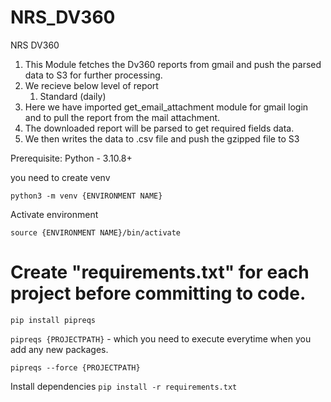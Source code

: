 # NRS_DV360
NRS DV360
1. This Module fetches the Dv360 reports from gmail and push the parsed data to S3 for further processing.
2. We recieve below level of report
    1. Standard (daily)
2. Here we have imported get_email_attachment module for gmail login and to pull the report from the mail attachment.
3. The downloaded report will be parsed to get required fields data.
4. We then writes the data to .csv file and push the gzipped file to S3


Prerequisite:
Python - 3.10.8+

you need to create venv

`python3 -m venv {ENVIRONMENT NAME}`

Activate environment

`source {ENVIRONMENT NAME}/bin/activate`


# Create "requirements.txt" for each project before committing to code.

`pip install pipreqs`


`pipreqs {PROJECTPATH}` - which you need to execute everytime when you add any new packages.

`pipreqs --force {PROJECTPATH}`

Install dependencies
`pip install -r requirements.txt`


